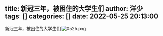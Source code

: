 title: 新冠三年，被困住的大学生们
author: 洋少
tags: []
categories: []
date: 2022-05-25 20:13:00
---
新冠三年，被困住的大学生们<!-- more -->
![0525.png](http://124.220.167.166:8081/i/2022/05/25/628e1d63a4b90.png)